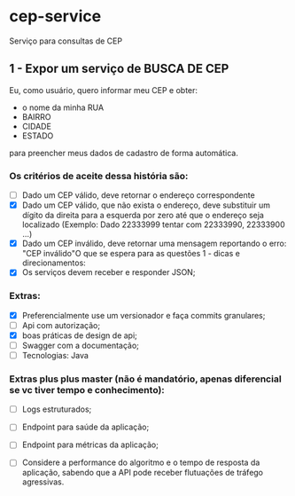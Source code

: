 # cep-service
Serviço para consultas de CEP

## 1 - Expor um serviço de BUSCA DE CEP

Eu, como usuário, quero informar meu CEP e obter:
 - o nome da minha RUA 
 - BAIRRO 
 - CIDADE
 - ESTADO
   
para preencher meus dados de cadastro de forma automática.

### Os critérios de aceite dessa história são:

- [ ] Dado um CEP válido, deve retornar o endereço correspondente
- [x] Dado um CEP válido, que não exista o endereço, deve substituir um dígito da direita para a esquerda por zero até que o endereço seja localizado (Exemplo: Dado 22333999 tentar com 22333990, 22333900 …)
- [X] Dado um CEP inválido, deve retornar uma mensagem reportando o erro: "CEP inválido"O que se espera para as questões 1  - dicas e direcionamentos:
- [X] Os serviços devem receber e responder JSON;

### Extras:

- [x] Preferencialmente use um versionador e faça commits granulares;
- [ ] Api com autorização;
- [X] boas práticas de design de api;
- [ ] Swagger com a documentação;
- [ ] Tecnologias: Java

### Extras plus plus master (não é mandatório, apenas diferencial se vc tiver tempo e conhecimento):
- [ ] Logs estruturados;
- [ ] Endpoint para saúde da aplicação;
- [ ] Endpoint para métricas da aplicação;
- [ ] Considere a performance do algoritmo e o tempo de resposta da aplicação, sabendo que a API  pode receber flutuações de tráfego agressivas.


